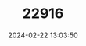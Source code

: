 ---
title: "22916"
category: "Varanus yuwonoi"
draft: false
date: 2024-02-22 13:03:50
languages:
  English: ["Black-backed mangrove monitor", "Tricoloured monitor lizard"]
  Indonesian: ["Biawak tiga warna"]
  German: ["Dreifarbwaran"]
---